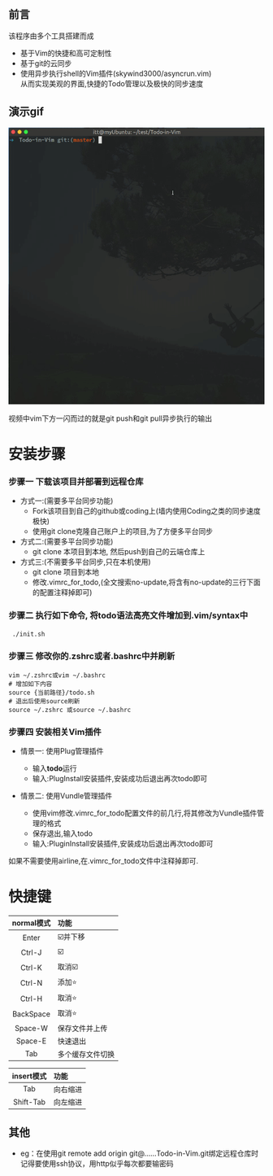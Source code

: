 ## 前言
该程序由多个工具搭建而成<br>
- 基于Vim的快捷和高可定制性<br>
- 基于git的云同步<br>
- 使用异步执行shell的Vim插件(skywind3000/asyncrun.vim)<br>
从而实现美观的界面,快捷的Todo管理以及极快的同步速度

## 演示gif

![demo.gif](./demo.gif)

视频中vim下方一闪而过的就是git push和git pull异步执行的输出

# 安装步骤
### 步骤一 下载该项目并部署到远程仓库

- 方式一:(需要多平台同步功能)
	-	Fork该项目到自己的github或coding上(墙内使用Coding之类的同步速度极快)
	-	使用git clone克隆自己账户上的项目,为了方便多平台同步
-	方式二:(需要多平台同步功能)
	-	git clone 本项目到本地, 然后push到自己的云端仓库上
-	方式三:(不需要多平台同步,只在本机使用)
	-	git clone 项目到本地
	-	修改.vimrc_for_todo,(全文搜索no-update,将含有no-update的三行下面的配置注释掉即可)

### 步骤二 执行如下命令, 将todo语法高亮文件增加到.vim/syntax中

` ./init.sh`

### 步骤三 修改你的.zshrc或者.bashrc中并刷新
```
vim ~/.zshrc或vim ~/.bashrc
# 增加如下内容
source {当前路径}/todo.sh
# 退出后使用source刷新
source ~/.zshrc 或source ~/.bashrc
```

### 步骤四 安装相关Vim插件

- 情景一: 使用Plug管理插件
	- 输入**todo**运行
	- 输入:PlugInstall安装插件,安装成功后退出再次todo即可

- 情景二: 使用Vundle管理插件
	- 使用vim修改.vimrc_for_todo配置文件的前几行,将其修改为Vundle插件管理的格式
	- 保存退出,输入todo
	- 输入:PluginInstall安装插件,安装成功后退出再次todo即可

如果不需要使用airline,在.vimrc_for_todo文件中注释掉即可.

# 快捷键
	
normal模式|功能
:-:|:-
Enter|☑️并下移
Ctrl-J|☑️
Ctrl-K|取消☑️
Ctrl-N|添加⭐️
Ctrl-H|取消⭐️
BackSpace|取消⭐️
Space-W|保存文件并上传
Space-E|快速退出
Tab|多个缓存文件切换


insert模式|功能
:-:|:-
Tab|向右缩进
Shift-Tab|向左缩进


## 其他

- eg：在使用git remote add origin git@……Todo-in-Vim.git绑定远程仓库时记得要使用ssh协议，用http似乎每次都要输密码
